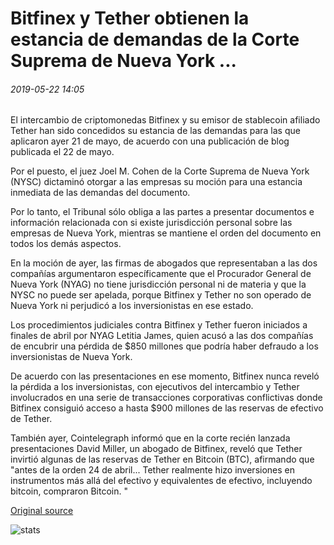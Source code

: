 # Bitfinex y Tether obtienen la estancia de demandas de la Corte Suprema de Nueva York ...

###### 2019-05-22 14:05

El intercambio de criptomonedas Bitfinex y su emisor de stablecoin afiliado Tether han sido concedidos su estancia de las demandas para las que aplicaron ayer 21 de mayo, de acuerdo con una publicación de blog publicada el 22 de mayo.

Por el puesto, el juez Joel M. Cohen de la Corte Suprema de Nueva York (NYSC) dictaminó otorgar a las empresas su moción para una estancia inmediata de las demandas del documento.

Por lo tanto, el Tribunal sólo obliga a las partes a presentar documentos e información relacionada con si existe jurisdicción personal sobre las empresas de Nueva York, mientras se mantiene el orden del documento en todos los demás aspectos.

En la moción de ayer, las firmas de abogados que representaban a las dos compañías argumentaron específicamente que el Procurador General de Nueva York (NYAG) no tiene jurisdicción personal ni de materia y que la NYSC no puede ser apelada, porque Bitfinex y Tether no son operado de Nueva York ni perjudicó a los inversionistas en ese estado.

Los procedimientos judiciales contra Bitfinex y Tether fueron iniciados a finales de abril por NYAG Letitia James, quien acusó a las dos compañías de encubrir una pérdida de $850 millones que podría haber defraudo a los inversionistas de Nueva York.

De acuerdo con las presentaciones en ese momento, Bitfinex nunca reveló la pérdida a los inversionistas, con ejecutivos del intercambio y Tether involucrados en una serie de transacciones corporativas conflictivas donde Bitfinex consiguió acceso a hasta $900 millones de las reservas de efectivo de Tether.

También ayer, Cointelegraph informó que en la corte recién lanzada presentaciones David Miller, un abogado de Bitfinex, reveló que Tether invirtió algunas de las reservas de Tether en Bitcoin (BTC), afirmando que "antes de la orden 24 de abril... Tether realmente hizo inversiones en instrumentos más allá del efectivo y equivalentes de efectivo, incluyendo bitcoin, compraron Bitcoin. "

[Original source](https://cointelegraph.com/news/bitfinex-and-tether-obtain-stay-of-demands-from-new-york-supreme-court)

![stats](https://c.statcounter.com/11760860/0/a89fa40b/1/ "stats")